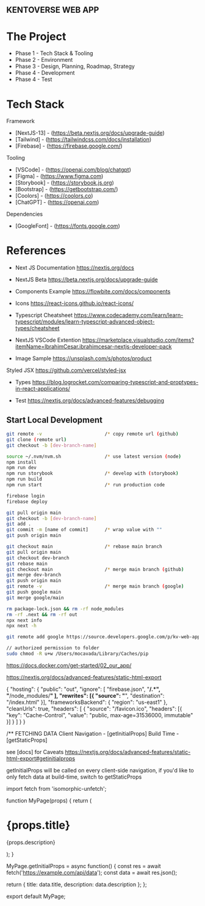 ## KENTOVERSE WEB APP

# The Project
- Phase 1 - Tech Stack & Tooling
- Phase 2 - Environment
- Phase 3 - Design, Planning, Roadmap, Strategy
- Phase 4 - Development
- Phase 4 - Test

# Tech Stack
Framework
- [NextJS-13] - (https://beta.nextjs.org/docs/upgrade-guide)
- [Tailwind] - (https://tailwindcss.com/docs/installation)
- [Firebase] - (https://firebase.google.com/)

Tooling
- [VSCode] - (https://openai.com/blog/chatgpt)
- [Figma] - (https://www.figma.com)
- [Storybook] - (https://storybook.js.org)
- [Bootstrap] - (https://getbootstrap.com/)
- [Coolors] - (https://coolors.co)
- [ChatGPT] - (https://openai.com)

Dependencies
- [GoogleFont] - (https://fonts.google.com)

# References
- Next JS Documentation
https://nextjs.org/docs

- NextJS Beta
https://beta.nextjs.org/docs/upgrade-guide

- Components Example
https://flowbite.com/docs/components

- Icons
https://react-icons.github.io/react-icons/

- Typescript Cheatsheet
https://www.codecademy.com/learn/learn-typescript/modules/learn-typescript-advanced-object-types/cheatsheet

- NextJS VSCode Extention 
https://marketplace.visualstudio.com/items?itemName=IbrahimCesar.ibrahimcesar-nextjs-developer-pack

- Image Sample
https://unsplash.com/s/photos/product

Styled JSX
https://github.com/vercel/styled-jsx

- Types
https://blog.logrocket.com/comparing-typescript-and-proptypes-in-react-applications/

- Test 
https://nextjs.org/docs/advanced-features/debugging


   

## Start Local Development

```bash ( Open project in IDE )
git remote -v                       /* copy remote url (github)
git clone (remote url)            
git checkout -b [dev-branch-name]

source ~/.nvm/nvm.sh                /* use latest version (node)
npm install
npm run dev
npm run storybook                   /* develop with (storybook)
npm run build
npm run start                       /* run production code
```

```bash ( Deploy project to DEV.env )
firebase login
firebase deploy
```

```bash ( Upload project to Github Repo )
git pull origin main
git checkout -b [dev-branch-name]
git add .
git commit -m [name of commit]      /* wrap value with ""
git push origin main

git checkout main                   /* rebase main branch
git pull origin main
git checkout dev-branch
git rebase main
git checkout main                   /* merge main branch (github)
git merge dev-branch
git push origin main
git remote -v                       /* merge main branch (google)
git push google main 
git merge google/main
```

```bash (Useful CLI)
rm package-lock.json && rm -rf node_modules
rm -rf .next && rm -rf out 
npx next info
npx next -h 

git remote add google https://source.developers.google.com/p/kv-web-apps/r/kv-webapp-dev

// authorized permission to folder
sudo chmod -R u+w /Users/mocavada/Library/Caches/pip

```

https://docs.docker.com/get-started/02_our_app/

https://nextjs.org/docs/advanced-features/static-html-export

{
  "hosting": {
    "public": "out",
    "ignore": [
      "firebase.json",
      "**/.*",
      "**/node_modules/**"
    ],
    "rewrites": [{
        "source": "**",
        "destination": "/index.html"
      }],
    "frameworksBackend": {
      "region": "us-east1"
    },
    "cleanUrls": true,
    "headers": [
      {
        "source": "/favicon.ico",
        "headers": [{
            "key": "Cache-Control",
            "value": "public, max-age=31536000, immutable"
          }]
      }
    ]
  }
}

/** FETCHING DATA 
Client Navigation - [getInitialProps] 
Build Time - [getStaticProps]

see [docs] for Caveats
https://nextjs.org/docs/advanced-features/static-html-export#getinitialprops





getInitialProps will be called on every client-side navigation, if you'd like to only fetch data at build-time, switch to getStaticProps

import fetch from 'isomorphic-unfetch';

function MyPage(props) {
  return (
    <div>
      <h1>{props.title}</h1>
      <p>{props.description}</p>
    </div>
  );
}

MyPage.getInitialProps = async function() {
  const res = await fetch('https://example.com/api/data');
  const data = await res.json();

  return {
    title: data.title,
    description: data.description
  };
};

export default MyPage;